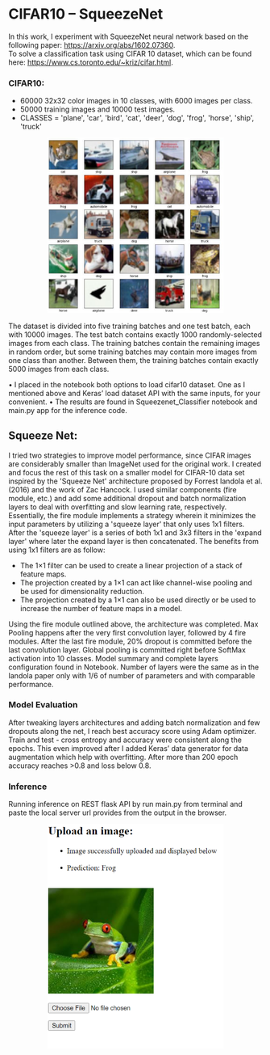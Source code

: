 # CIFAR10 – SqueezeNet

In this work, I experiment with SqueezeNet neural network based on the following paper: https://arxiv.org/abs/1602.07360. <br/>
To solve a classification task using CIFAR 10 dataset, which can be found here:  https://www.cs.toronto.edu/~kriz/cifar.html.
<br/>
### CIFAR10:
-	60000 32x32 color images in 10 classes, with 6000 images per class. 
-	50000 training images and 10000 test images.
-	CLASSES = 'plane', 'car', 'bird', 'cat', 'deer', 'dog', 'frog', 'horse', 'ship', 'truck'
 <p align="center">
  <img src=https://github.com/taltole/CIFAR10_SqueezeNet/blob/master/saves/cifar.png? width="350" alt="accessibility text">
</p>
 
The dataset is divided into five training batches and one test batch, each with 10000 images.
The test batch contains exactly 1000 randomly-selected images from each class. 
The training batches contain the remaining images in random order, but some training batches may contain more images from one class than another. Between them, the training batches contain exactly 5000 images from each class. 

•	I placed in the notebook both options to load cifar10 dataset. One as I mentioned above and Keras’ load dataset API with the same inputs, for your convenient.
•	The results are found in Squeezenet_Classifier notebook and main.py app for the inference code.

## Squeeze Net:
I tried two strategies to improve model performance, since CIFAR images are considerably smaller than ImageNet used for the original work. I created and focus the rest of this task on a smaller model for CIFAR-10 data set inspired by the 'Squeeze Net' architecture proposed by Forrest Iandola et al. (2016) and the work of Zac Hancock. I used similar components (fire module, etc.) and add some additional dropout and batch normalization layers to deal with overfitting and slow learning rate, respectively.</br>
Essentially, the fire module implements a strategy wherein it minimizes the input parameters by utilizing a 'squeeze layer' that only uses 1x1 filters. After the 'squeeze layer' is a series of both 1x1 and 3x3 filters in the 'expand layer' where later the expand layer is then concatenated. 
The benefits from using 1x1 filters are as follow:</br>

- The 1×1 filter can be used to create a linear projection of a stack of feature maps.
- The projection created by a 1×1 can act like channel-wise pooling and be used for dimensionality reduction.
- The projection created by a 1×1 can also be used directly or be used to increase the number of feature maps in a model.</br>

Using the fire module outlined above, the architecture was completed. Max Pooling happens after the very first convolution layer, followed by 4 fire modules. After the last fire module, 20% dropout is committed before the last convolution layer. Global pooling is committed right before SoftMax activation into 10 classes. 
Model summary and complete layers configuration found in Notebook. Number of layers were the same as in the Iandola paper only with 1/6 of number of parameters and with comparable performance.

### Model Evaluation
After tweaking layers architectures and adding batch normalization and few dropouts along the net, I reach best accuracy score using Adam optimizer. Train and test - cross entropy and accuracy were consistent along the epochs. This even improved after I added Keras’ data generator for data augmentation which help with overfitting. 
After more than 200 epoch accuracy reaches >0.8 and loss below 0.8.


### Inference
Running inference on REST flask API by run main.py from terminal and paste the local server url provides from the output in the browser. </br>
 <p align="center">
  <img src=https://github.com/taltole/CIFAR10_SqueezeNet/blob/master/saves/deploy.png? width="350" title="hover text">
</p>
<!---
 ![alt text](https://github.com/[username]/[reponame]/blob/[branch]/image.jpg?raw=true)
--->

